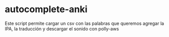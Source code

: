 # autocomplete-anki
Este script permite cargar un csv con las palabras que queremos agregar la IPA, la traducción y descargar el sonido con polly-aws
